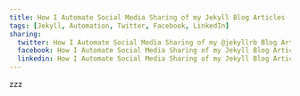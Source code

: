 ```yaml
---
title: How I Automate Social Media Sharing of my Jekyll Blog Articles
tags: [Jekyll, Automation, Twitter, Facebook, LinkedIn]
sharing:
  twitter: How I Automate Social Media Sharing of my @jekyllrb Blog Articles
  facebook: How I Automate Social Media Sharing of my Jekyll Blog Articles
  linkedin: How I Automate Social Media Sharing of my Jekyll Blog Articles
---
```

zzz
